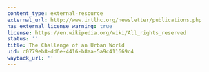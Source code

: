 ```yaml
---
content_type: external-resource
external_url: http://www.intlhc.org/newsletter/publications.php
has_external_license_warning: true
license: https://en.wikipedia.org/wiki/All_rights_reserved
status: ''
title: The Challenge of an Urban World
uid: c0779eb8-dd6e-4416-b8aa-5a9c411669c4
wayback_url: ''
---
```

